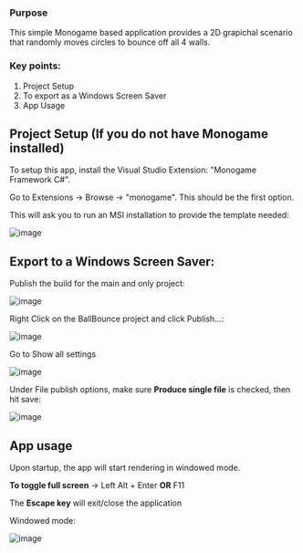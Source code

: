### Purpose
This simple Monogame based application provides a 2D grapichal scenario that randomly moves circles to bounce off all 4 walls.

### Key points:

1. Project Setup
2. To export as a Windows Screen Saver
3. App Usage

## Project Setup (If you do not have Monogame installed)
To setup this app, install the Visual Studio Extension: "Monogame Framework C#".

Go to Extensions -> Browse -> "monogame". This should be the first option.

This will ask you to run an MSI installation to provide the template needed:

![image](https://github.com/user-attachments/assets/9001b4c6-2212-449a-aeb5-06e04528d3af)

## Export to a Windows Screen Saver:

Publish the build for the main and only project:

![image](https://github.com/user-attachments/assets/38d49a34-261e-4830-8181-def14f406815)

Right Click on the BallBounce project and click Publish...:

![image](https://github.com/user-attachments/assets/ab5af9ef-a372-4a1a-8aa1-d8fceb8c36b7)

Go to Show all settings

![image](https://github.com/user-attachments/assets/8f1655af-e44f-48c1-9504-8a574572ff32)

Under File publish options, make sure **Produce single file** is checked, then hit save:

![image](https://github.com/user-attachments/assets/11dafb57-2c4f-482b-839d-1ca6a7c389ff)

## App usage

Upon startup, the app will start rendering in windowed mode.

**To toggle full screen** -> Left Alt + Enter **OR** F11

The **Escape key**  will exit/close the application

Windowed mode:

![image](https://github.com/user-attachments/assets/27586556-07e9-4b72-a3b5-79dafde67980)

